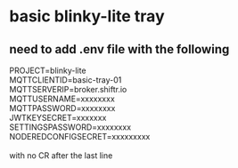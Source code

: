 # basic blinky-lite tray
## need to add .env file with the following
PROJECT=blinky-lite<br/>
MQTTCLIENTID=basic-tray-01<br/>
MQTTSERVERIP=broker.shiftr.io<br/>
MQTTUSERNAME=xxxxxxxx<br/>
MQTTPASSWORD=xxxxxxxx<br/>
JWTKEYSECRET=xxxxxxx<br/>
SETTINGSPASSWORD=xxxxxxxx<br/>
NODEREDCONFIGSECRET=xxxxxxxxx<br/>
<br/>
with no CR after the last line

